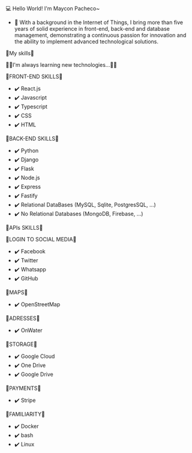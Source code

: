 💻 Hello World! I'm Maycon Pacheco~

- 👋 With a background in the Internet of Things, I bring more than five years of solid experience in front-end, back-end and database management, demonstrating a continuous passion for innovation and the ability to implement advanced technological solutions.


🔧My skills🔧

🧑‍🎓I'm always learning new technologies...🧑‍💻

📖FRONT-END SKILLS📖

- ✔️ React.js
- ✔️ Javascript
- ✔️ Typescript
- ✔️ CSS
- ✔️ HTML 

📖BACK-END SKILLS📖

- ✔️ Python
- ✔️ Django
- ✔️ Flask
- ✔️ Node.js
- ✔️ Express
- ✔️ Fastify
- ✔️ Relational DataBases (MySQL, Sqlite, PostgresSQL, ...)
- ✔️ No Relational Databases (MongoDB, Firebase, ...)


📖APIs SKILLS📖

🔵LOGIN TO SOCIAL MEDIA🔵

- ✔️ Facebook
- ✔️ Twitter
- ✔️ Whatsapp
- ✔️ GitHub


🔵MAPS🔵

- ✔️ OpenStreetMap


🔵ADRESSES🔵

- ✔️ OnWater


🔵STORAGE🔵

- ✔️ Google Cloud
- ✔️ One Drive
- ✔️ Google Drive


🔵PAYMENTS🔵

- ✔️ Stripe


🔵FAMILIARITY🔵

- ✔️ Docker
- ✔️ bash
- ✔️ Linux

